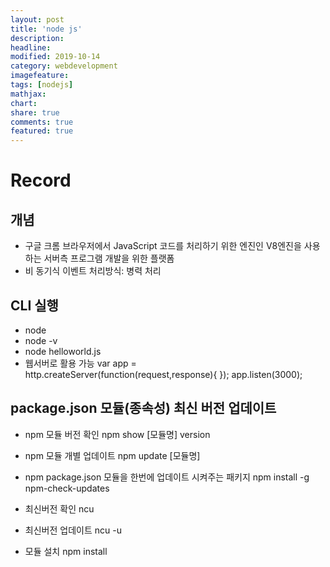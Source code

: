 ```yaml
---
layout: post
title: 'node js'
description:
headline:
modified: 2019-10-14
category: webdevelopment
imagefeature:
tags: [nodejs]
mathjax:
chart:
share: true
comments: true
featured: true
---
```


# Record

## 개념

-   구글 크롬 브라우저에서 JavaScript 코드를 처리하기 위한 엔진인 V8엔진을 사용하는 서버측 프로그램 개발을 위한 플랫폼
-   비 동기식 이벤트 처리방식: 병력 처리

## CLI 실행

-   node
-   node -v
-   node helloworld.js
-   웹서버로 활용 가능
    var app = http.createServer(function(request,response){ });
    app.listen(3000);

## package.json 모듈(종속성) 최신 버전 업데이트

-   npm 모듈 버전 확인
    npm show [모듈명] version

-   npm 모듈 개별 업데이트
    npm update [모듈명]

-   npm package.json 모듈을 한번에 업데이트 시켜주는 패키지
    npm install -g npm-check-updates

-   최신버전 확인
    ncu

-   최신버전 업데이트
    ncu -u
-   모듈 설치
    npm install
